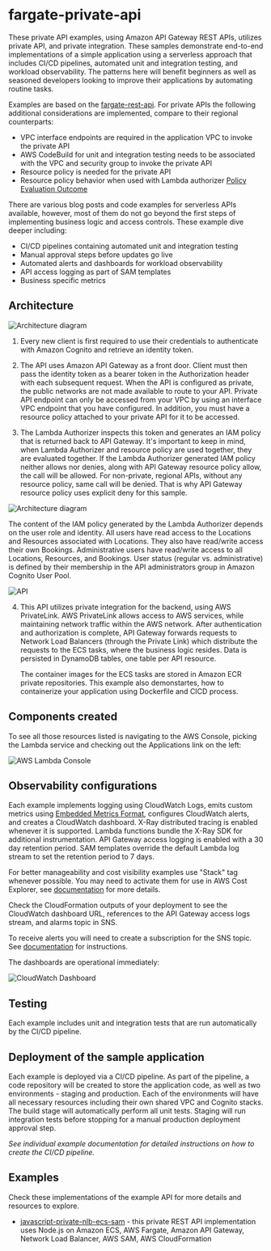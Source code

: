 # fargate-private-api

These private API examples, using Amazon API Gateway REST APIs, utilizes private API, and private integration. These samples demonstrate end-to-end implementations of a simple application using a serverless approach that includes CI/CD pipelines, automated unit and integration testing, and workload observability. The patterns here will benefit beginners as well as seasoned developers looking to improve their applications by automating routine tasks.

Examples are based on the [fargate-rest-api](https://github.com/aws-samples/serverless-samples/tree/main/fargate-rest-api). For private APIs the following additional considerations are implemented, compare to their regional counterparts:

 - VPC interface endpoints are required in the application VPC to invoke the private API
 - AWS CodeBuild for unit and integration testing needs to be associated with the VPC and security group to invoke the private API 
 - Resource policy is needed for the private API 
 - Resource policy behavior when used with Lambda authorizer [Policy Evaluation Outcome](https://docs.aws.amazon.com/apigateway/latest/developerguide/apigateway-authorization-flow.html#apigateway-resource-policies-iam-policies-interaction)


There are various blog posts and code examples for serverless APIs available, however, most of them do not go beyond the first steps of implementing business logic and access controls. These example dive deeper including: 

 - CI/CD pipelines containing automated unit and integration testing
 - Manual approval steps before updates go live
 - Automated alerts and dashboards for workload observability 
 - API access logging as part of SAM templates
 - Business specific metrics

## Architecture

![Architecture diagram](./assets/Architecture.png)

1. Every new client is first required to use their credentials to authenticate with Amazon Cognito and retrieve an identity token.

2. The API uses Amazon API Gateway as a front door. Client must then pass the identity token as a bearer token in the Authorization header with each subsequent request. When the API is configured as private, the public networks are not made available to route to your API. Private API endpoint can only be accessed from your VPC by using an interface VPC endpoint that you have configured. In addition, you must have a resource policy attached to your private API for it to be accessed.

3. The Lambda Authorizer inspects this token and generates an IAM policy that is returned back to API Gateway. It's important to keep in mind, when Lambda Authorizer and resource policy are used together, they are evaluated together. If the Lambda Authorizer generated IAM policy neither allows nor denies, along with API Gateway resource policy allow, the call will be allowed. For non-private, regional APIs, without any resource policy, same call will be denied. That is why API Gateway resource policy uses explicit deny for this sample.

![Architecture diagram](./assets/policyevaluation.png)

The content of the IAM policy generated by the Lambda Authorizer depends on the user role and identity. All users have read access to the Locations and Resources associated with Locations. They also have read/write access their own Bookings. Administrative users have read/write access to all Locations, Resources, and Bookings. User status (regular vs. administrative) is defined by their membership in the API administrators group in Amazon Cognito User Pool. 

![API](./assets/API.png)

4. This API utilizes private integration for the backend, using AWS PrivateLink. AWS PrivateLink allows access to AWS services, while maintaining network traffic within the AWS network. After authentication and authorization is complete, API Gateway forwards requests to Network Load Balancers (through the Private Link) which distribute the requests to the ECS tasks, where the business logic resides. Data is persisted in DynamoDB tables, one table per API resource. 

   The container images for the ECS tasks are stored in Amazon ECR private repositories. This example also demonstartes, how to containerize your application using Dockerfile and CICD process.

## Components created

To see all those resources listed is navigating to the AWS Console, picking the Lambda service and checking out the Applications link on the left:

![AWS Lambda Console](./assets/LambdaConsole.png)

 ## Observability configurations
 Each example implements logging using CloudWatch Logs, emits custom metrics using [Embedded Metrics Format](https://docs.aws.amazon.com/AmazonCloudWatch/latest/monitoring/CloudWatch_Embedded_Metric_Format.html), configures CloudWatch alerts, and creates a CloudWatch dashboard. X-Ray distributed tracing is enabled whenever it is supported. Lambda functions bundle the X-Ray SDK for additional instrumentation. API Gateway access logging is enabled with a 30 day retention period. SAM templates override the default Lambda log stream to set the retention period to 7 days. 

 For better manageability and cost visibility examples use "Stack" tag whenever possible. You may need to activate them for use in AWS Cost Explorer, see [documentation](https://docs.aws.amazon.com/awsaccountbilling/latest/aboutv2/cost-alloc-tags.html) for more details.

 Check the CloudFormation outputs of your deployment to see the CloudWatch dashboard URL, references to the API Gateway access logs stream, and alarms topic in SNS. 

  To receive alerts you will need to create a subscription for the SNS topic. See [documentation](https://docs.aws.amazon.com/sns/latest/dg/sns-create-subscribe-endpoint-to-topic.html) for instructions.

The dashboards are operational immediately: 

![CloudWatch Dashboard](./assets/Dashboard.png)

## Testing  
Each example includes unit and integration tests that are run automatically by the CI/CD pipeline.

 ## Deployment of the sample application
 Each example is deployed via a CI/CD pipeline. As part of the pipeline, a code repository will be created to store the application code, as well as two environments - staging and production.  Each of the environments will have all necessary resources including their own shared VPC and Cognito stacks. The build stage will automatically perform all unit tests. Staging will run integration tests before stopping for a manual production deployment approval step. 

 *See individual example documentation for detailed instructions on how to create the CI/CD pipeline.*
 
 ## Examples
 Check these implementations of the example API for more details and resources to explore.
 - [javascript-private-nlb-ecs-sam](./javascript-private-nlb-ecs-sam) - this private REST API implementation uses Node.js on Amazon ECS, AWS Fargate, Amazon API Gateway, Network Load Balancer, AWS SAM, AWS CloudFormation

